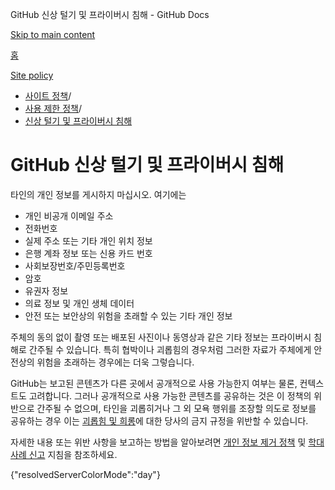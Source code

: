 GitHub 신상 털기 및 프라이버시 침해 - GitHub Docs

[Skip to main content](#main-content)

[홈](/ko)

[Site policy](/ko/site-policy)

* [사이트 정책](/ko/site-policy)/
* [사용 제한 정책](/ko/site-policy/acceptable-use-policies)/
* [신상 털기 및 프라이버시 침해](/ko/site-policy/acceptable-use-policies/github-doxxing-and-invasion-of-privacy)

GitHub 신상 털기 및 프라이버시 침해
==========

타인의 개인 정보를 게시하지 마십시오. 여기에는

* 개인 비공개 이메일 주소
* 전화번호
* 실제 주소 또는 기타 개인 위치 정보
* 은행 계좌 정보 또는 신용 카드 번호
* 사회보장번호/주민등록번호
* 암호
* 유권자 정보
* 의료 정보 및 개인 생체 데이터
* 안전 또는 보안상의 위험을 초래할 수 있는 기타 개인 정보

주체의 동의 없이 촬영 또는 배포된 사진이나 동영상과 같은 기타 정보는 프라이버시 침해로 간주될 수 있습니다. 특히 협박이나 괴롭힘의 경우처럼 그러한 자료가 주체에게 안전상의 위험을 초래하는 경우에는 더욱 그렇습니다.

GitHub는 보고된 콘텐츠가 다른 곳에서 공개적으로 사용 가능한지 여부는 물론, 컨텍스트도 고려합니다. 그러나 공개적으로 사용 가능한 콘텐츠를 공유하는 것은 이 정책의 위반으로 간주될 수 없으며, 타인을 괴롭히거나 그 외 모욕 행위를 조장할 의도로 정보를 공유하는 경우 이는 [괴롭힘 및 희롱](/ko/site-policy/acceptable-use-policies/github-bullying-and-harassment)에 대한 당사의 금지 규정을 위반할 수 있습니다.

자세한 내용 또는 위반 사항을 보고하는 방법을 알아보려면 [개인 정보 제거 정책](/ko/site-policy/content-removal-policies/github-private-information-removal-policy) 및 [학대 사례 신고](/ko/communities/maintaining-your-safety-on-github/reporting-abuse-or-spam) 지침을 참조하세요.

{"resolvedServerColorMode":"day"}
